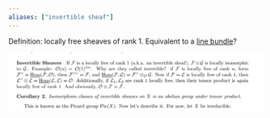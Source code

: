 ```yaml
---
aliases: ["invertible sheaf"]
---
```


Definition: locally free sheaves of rank 1.
Equivalent to a [line bundle](line%20bundle.md)?

![](../attachments/Pasted%20image%2020210626203302.png)